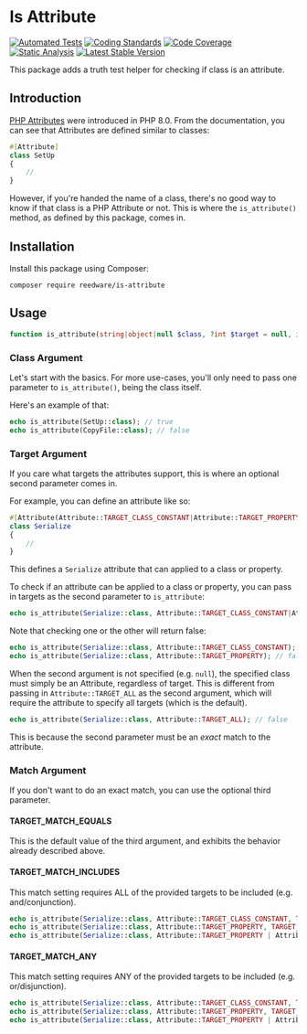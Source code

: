 # Is Attribute

[![Automated Tests](https://github.com/tylernathanreed/container-testcase/actions/workflows/tests.yml/badge.svg)](https://github.com/tylernathanreed/container-testcase/actions/workflows/tests.yml)
[![Coding Standards](https://github.com/tylernathanreed/container-testcase/actions/workflows/coding-standards.yml/badge.svg)](https://github.com/tylernathanreed/container-testcase/actions/workflows/coding-standards.yml)
[![Code Coverage](https://github.com/tylernathanreed/container-testcase/actions/workflows/coverage.yml/badge.svg)](https://github.com/tylernathanreed/container-testcase/actions/workflows/coverage.yml)
[![Static Analysis](https://github.com/tylernathanreed/container-testcase/actions/workflows/static-analysis.yml/badge.svg)](https://github.com/tylernathanreed/container-testcase/actions/workflows/static-analysis.yml)
[![Latest Stable Version](https://poser.pugx.org/reedware/container-testcase/v/stable)](https://packagist.org/packages/reedware/container-testcase)

This package adds a truth test helper for checking if class is an attribute.

## Introduction

[PHP Attributes](https://www.php.net/manual/en/language.attributes.overview.php) were introduced in PHP 8.0. From the documentation, you can see that Attributes are defined similar to classes:

```php
#[Attribute]
class SetUp
{
    //
}
```

However, if you're handed the name of a class, there's no good way to know if that class is a PHP Attribute or not. This is where the `is_attribute()` method, as defined by this package, comes in.

## Installation

Install this package using Composer:

```
composer require reedware/is-attribute
```

## Usage

```php
function is_attribute(string|object|null $class, ?int $target = null, int $match = TARGET_MATCH_EQUALS): bool
```

### Class Argument

Let's start with the basics. For more use-cases, you'll only need to pass one parameter to `is_attribute()`, being the class itself.

Here's an example of that:

```php
echo is_attribute(SetUp::class); // true
echo is_attribute(CopyFile::class); // false
```

### Target Argument

If you care what targets the attributes support, this is where an optional second parameter comes in.

For example, you can define an attribute like so:
```php
#[Attribute(Attribute::TARGET_CLASS_CONSTANT|Attribute::TARGET_PROPERTY)]
class Serialize
{
    //
}
```

This defines a `Serialize` attribute that can applied to a class or property.

To check if an attribute can be applied to a class or property, you can pass in targets as the second parameter to `is_attribute`:

```php
echo is_attribute(Serialize::class, Attribute::TARGET_CLASS_CONSTANT|Attribute::TARGET_PROPERTY); // true
```

Note that checking one or the other will return false:
```php
echo is_attribute(Serialize::class, Attribute::TARGET_CLASS_CONSTANT); // false
echo is_attribute(Serialize::class, Attribute::TARGET_PROPERTY); // false
```

When the second argument is not specified (e.g. `null`), the specified class must simply be an Attribute, regardless of target. This is different from passing in `Attribute::TARGET_ALL` as the second argument, which will require the attribute to specify all targets (which is the default).

```php
echo is_attribute(Serialize::class, Attribute::TARGET_ALL); // false
```

This is because the second parameter must be an *exact* match to the attribute.

### Match Argument

If you don't want to do an exact match, you can use the optional third parameter.

#### TARGET_MATCH_EQUALS

This is the default value of the third argument, and exhibits the behavior already described above.

#### TARGET_MATCH_INCLUDES

This match setting requires ALL of the provided targets to be included (e.g. and/conjunction).

```php
echo is_attribute(Serialize::class, Attribute::TARGET_CLASS_CONSTANT, TARGET_MATCH_INCLUDES); // true
echo is_attribute(Serialize::class, Attribute::TARGET_PROPERTY, TARGET_MATCH_INCLUDES); // true
echo is_attribute(Serialize::class, Attribute::TARGET_PROPERTY | Attribute::TARGET_PARAMETER, TARGET_MATCH_INCLUDES); // false
```

#### TARGET_MATCH_ANY

This match setting requires ANY of the provided targets to be included (e.g. or/disjunction).

```php
echo is_attribute(Serialize::class, Attribute::TARGET_CLASS_CONSTANT, TARGET_MATCH_INCLUDES); // true
echo is_attribute(Serialize::class, Attribute::TARGET_PROPERTY, TARGET_MATCH_INCLUDES); // true
echo is_attribute(Serialize::class, Attribute::TARGET_PROPERTY | Attribute::TARGET_PARAMETER, TARGET_MATCH_INCLUDES); // true
```
